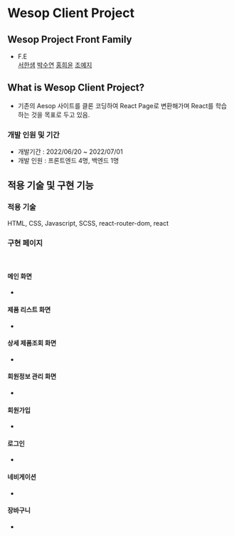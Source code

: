 # Wesop Client Project

## Wesop Project Front Family

- F.E<br>
  [서한샘](https://github.com/kor-sams-dev)
  [박수연](https://github.com/dduddu92)
  [홍희윤](https://github.com/namu2267/)
  [조예지](https://github.com/Dumibell)
  <br>

## What is Wesop Client Project?

- 기존의 Aesop 사이트를 클론 코딩하여 React Page로 변환해가며 React를 학습하는 것을 목표로 두고 있음.

### 개발 인원 및 기간

- 개발기간 : 2022/06/20 ~ 2022/07/01
- 개발 인원 : 프론트엔드 4명, 백엔드 1명

## 적용 기술 및 구현 기능

### 적용 기술

HTML, CSS, Javascript, SCSS, react-router-dom, react
<br />

### 구현 페이지

<br />

#### 메인 화면

-

#### 제품 리스트 화면

-

#### 상세 제품조회 화면

-

#### 회원정보 관리 화면

-

#### 회원가입

-

#### 로그인

-

#### 네비게이션

-

#### 장바구니

-
